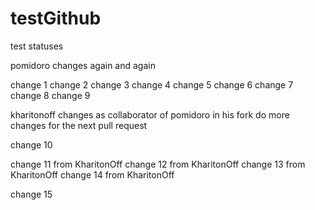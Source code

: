 testGithub
==========

test statuses

pomidoro changes again and again

change 1
change 2
change 3
change 4
change 5
change 6
change 7
change 8
change 9

kharitonoff changes as collaborator of pomidoro in his fork
do more changes for the next pull request

change 10

change 11 from KharitonOff
change 12 from KharitonOff
change 13 from KharitonOff
change 14 from KharitonOff

change 15
